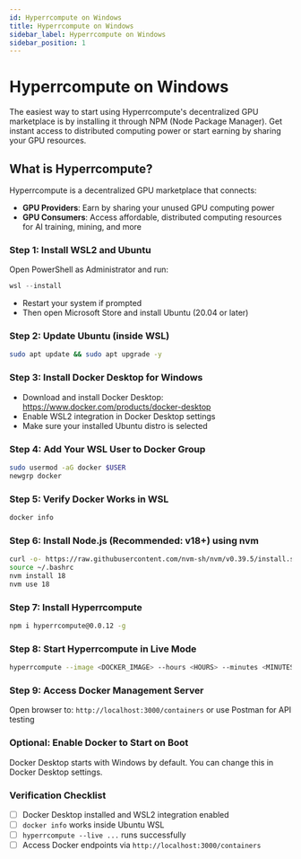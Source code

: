 ```yaml
---
id: Hyperrcompute on Windows
title: Hyperrcompute on Windows
sidebar_label: Hyperrcompute on Windows
sidebar_position: 1
---
```


# Hyperrcompute on Windows

The easiest way to start using Hyperrcompute's decentralized GPU marketplace is by installing it through NPM (Node Package Manager). Get instant access to distributed computing power or start earning by sharing your GPU resources.

## What is Hyperrcompute?

Hyperrcompute is a decentralized GPU marketplace that connects:
- **GPU Providers**: Earn by sharing your unused GPU computing power
- **GPU Consumers**: Access affordable, distributed computing resources for AI training, mining, and more

### Step 1: Install WSL2 and Ubuntu

Open PowerShell as Administrator and run:
```powershell
wsl --install
```

- Restart your system if prompted
- Then open Microsoft Store and install Ubuntu (20.04 or later)

### Step 2: Update Ubuntu (inside WSL)

```bash
sudo apt update && sudo apt upgrade -y
```

### Step 3: Install Docker Desktop for Windows

- Download and install Docker Desktop: https://www.docker.com/products/docker-desktop
- Enable WSL2 integration in Docker Desktop settings
- Make sure your installed Ubuntu distro is selected

### Step 4: Add Your WSL User to Docker Group

```bash
sudo usermod -aG docker $USER
newgrp docker
```

### Step 5: Verify Docker Works in WSL

```bash
docker info
```

### Step 6: Install Node.js (Recommended: v18+) using nvm

```bash
curl -o- https://raw.githubusercontent.com/nvm-sh/nvm/v0.39.5/install.sh | bash
source ~/.bashrc
nvm install 18
nvm use 18
```

### Step 7: Install Hyperrcompute

```bash
npm i hyperrcompute@0.0.12 -g
```

### Step 8: Start Hyperrcompute in Live Mode

```bash
hyperrcompute --image <DOCKER_IMAGE> --hours <HOURS> --minutes <MINUTES> --force --live --connector <PRIVATE_CONNECTION_STRING>
```

### Step 9: Access Docker Management Server

Open browser to: `http://localhost:3000/containers` or use Postman for API testing

### Optional: Enable Docker to Start on Boot

Docker Desktop starts with Windows by default. You can change this in Docker Desktop settings.

### Verification Checklist

- [ ] Docker Desktop installed and WSL2 integration enabled
- [ ] `docker info` works inside Ubuntu WSL
- [ ] `hyperrcompute --live ...` runs successfully
- [ ] Access Docker endpoints via `http://localhost:3000/containers`